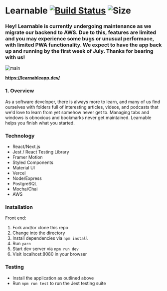# Learnable [![Build Status](https://travis-ci.org/learn-able/learnable-fe.svg?branch=master)](https://travis-ci.org/learn-able/learnable-fe) ![Size](https://github-size-badge.herokuapp.com/ryanbahan/learnable.svg)

### Hey! Learnable is currently undergoing maintenance as we migrate our backend to AWS. Due to this, features are limited and you may experience some bugs or unusual performace, with limited PWA functionality. We expect to have the app back up and running by the first week of July. Thanks for bearing with us!

![main](https://user-images.githubusercontent.com/54119863/85772664-4d0c5100-b6da-11ea-99b9-e939f4484275.png)

**https://learnableapp.dev/**

### 1. Overview

As a software developer, there is always more to learn, and many of us find ourselves with folders full of interesting articles, videos, and podcasts that we'd love to learn from yet somehow never get to. Managing tabs and windows is obnoxious and bookmarks never get maintained. Learnable helps you finish what you started.

### Technology

- React/Next.js
- Jest / React Testing Library
- Framer Motion
- Styled Components
- Material UI
- Vercel
- Node/Express
- PostgreSQL
- Mocha/Chai
- AWS

### Installation

Front end:

1. Fork and/or clone this repo
2. Change into the directory
3. Install dependencies via `npm install`
4. Run `yarn`
5. Start dev server via `npm run dev`
6. Visit localhost:8080 in your browser

### Testing

- Install the application as outlined above
- Run `npm run test` to run the Jest testing suite
